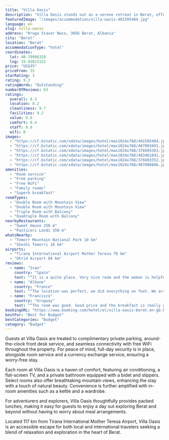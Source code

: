 ```yaml
---
title: "Villa Oasis"
description: "Villa Oasis stands out as a serene retreat in Berat, offering guests a unique blend of comfort and convenience with its well-appointed accommodations and thoughtful amenities."
featuredImage: "/images/accommodation/villa-oasis-401595484.jpg"
language: en
slug: villa-oasis
address: "Rruga Staver Naco, 3056 Berat, Albania"
city: "Berat"
location: "Berat"
accommodationType: "hotel"
coordinates:
  lat: 40.70986328
  lng: 19.93623322
price: "US$35"
priceFrom: 35
starRating: 3
rating: 9.3
ratingWords: "Outstanding"
numberOfReviews: 63
ratings:
  overall: 9.3
  location: 8.2
  cleanliness: 9.7
  facilities: 9.3
  value: 9.6
  comfort: 9.4
  staff: 9.8
  wifi: 0
images:
  - "https://cf.bstatic.com/xdata/images/hotel/max1024x768/401595484.jpg?k=047c4b055681d4d3970273c4f68d050c6dc2ecaa86650075f91ab2c5a5e474e0&o=&hp=1"
  - "https://cf.bstatic.com/xdata/images/hotel/max1024x768/407093491.jpg?k=e26cb78dde89f05cbb4c1e60ab69949e0ff2d5e9012f1bfac958227d013edd43&o=&hp=1"
  - "https://cf.bstatic.com/xdata/images/hotel/max1024x768/376693363.jpg?k=021f83e2d25076d0fa345a8502c2786ab4fa1c76a508d2411ffa70dc35345ff7&o=&hp=1"
  - "https://cf.bstatic.com/xdata/images/hotel/max1024x768/483461841.jpg?k=bd148664cd0a2695685cb6de674c15ae13635d049ba7078ab4de32bfbb66edb2&o=&hp=1"
  - "https://cf.bstatic.com/xdata/images/hotel/max1024x768/376693352.jpg?k=db4e94655a92e820eb47fed3bbc946f70f0a17f69565d45ded78e87e2c1cab39&o=&hp=1"
  - "https://cf.bstatic.com/xdata/images/hotel/max1024x768/407096886.jpg?k=5f940360ce74f4654cf899fab0181a57e82c379f1d866c4b4e8e8bf958a77592&o=&hp=1"
amenities:
  - "Room service"
  - "Free parking"
  - "Free WiFi"
  - "Family rooms"
  - "Superb breakfast"
roomTypes:
  - "Double Room with Mountain View"
  - "Double Room with Mountain View"
  - "Triple Room with Balcony"
  - "Quadruple Room with Balcony"
nearbyRestaurants:
  - "Sweet House 250 m"
  - "Pasticeri Landi 350 m"
whatsNearby:
  - "Tomorr Mountain National Park 10 km"
  - "Sheshi Tomorri 18 km"
airports:
  - "Tirana International Airport Mother Teresa 79 km"
  - "Ohrid Airport 84 km"
reviews:
  - name: "Ivan"
    country: "Spain"
    text: "“It is a quite place. Very nice room and the woman is helpful”"
  - name: "Albane"
    country: "France"
    text: "“The location was perfect, we did everything on foot. We arrived late and the owner cooked us a meal we hadn't planned for really cheap. She also kindly took care of making us a washing machine. The rooms were spacious, clean and had balconies....”"
  - name: "Francisco"
    country: "Uruguay"
    text: "“The room was good. Good price and the breakfast is really good too!”"
bookingURL: "https://www.booking.com/hotel/al/villa-oasis-berat.en-gb.html?aid=8035640"
bestFor: "Best for Budget"
bestCategories: "Budget"
category: "Budget"
---
```


Guests at Villa Oasis are treated to complimentary private parking, around-the-clock front desk service, and seamless connectivity with free WiFi throughout the property. For peace of mind, full-day security is in place, alongside room service and a currency exchange service, ensuring a worry-free stay.

Each room at Villa Oasis is a haven of comfort, featuring air conditioning, a flat-screen TV, and a private bathroom equipped with a bidet and slippers. Select rooms also offer breathtaking mountain views, enhancing the stay with a touch of natural beauty. Convenience is further amplified with in-room amenities such as a kettle and a wardrobe.

For adventurers and explorers, Villa Oasis thoughtfully provides packed lunches, making it easy for guests to enjoy a day out exploring Berat and beyond without having to worry about meal arrangements.

Located 117 km from Tirana International Mother Teresa Airport, Villa Oasis is an accessible escape for both local and international travelers seeking a blend of relaxation and exploration in the heart of Berat.